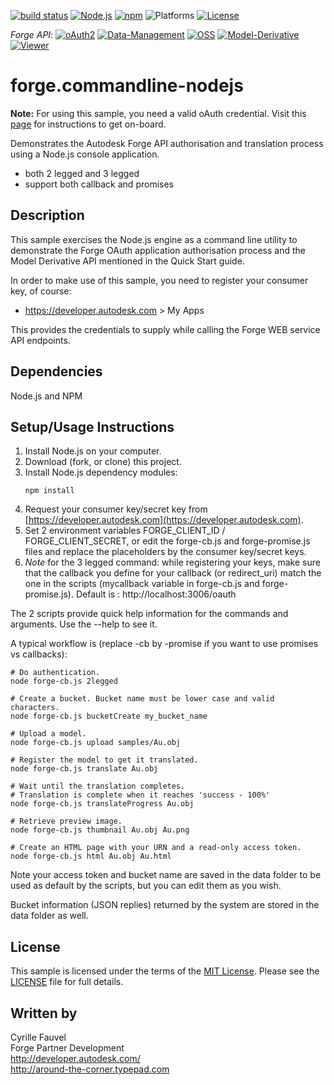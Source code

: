 
[![build status](https://api.travis-ci.org/cyrillef/models.autodesk.io.png)](https://travis-ci.org/cyrillef/models.autodesk.io)
[![Node.js](https://img.shields.io/badge/Node.js-6.3.1-blue.svg)](https://nodejs.org/)
[![npm](https://img.shields.io/badge/npm-3.10.3-blue.svg)](https://www.npmjs.com/)
![Platforms](https://img.shields.io/badge/platform-windows%20%7C%20osx%20%7C%20linux-lightgray.svg)
[![License](http://img.shields.io/:license-mit-blue.svg)](http://opensource.org/licenses/MIT)

*Forge API*:
[![oAuth2](https://img.shields.io/badge/oAuth2-v1-green.svg)](http://developer-autodesk.github.io/)
[![Data-Management](https://img.shields.io/badge/Data%20Management-v1-green.svg)](http://developer-autodesk.github.io/)
[![OSS](https://img.shields.io/badge/OSS-v2-green.svg)](http://developer-autodesk.github.io/)
[![Model-Derivative](https://img.shields.io/badge/Model%20Derivative-v2-green.svg)](http://developer-autodesk.github.io/)
[![Viewer](https://img.shields.io/badge/Forge%20Viewer-v3.3-green.svg)](http://developer-autodesk.github.io/)

# forge.commandline-nodejs


<b>Note:</b> For using this sample, you need a valid oAuth credential.
Visit this [page](https://developer.autodesk.com) for instructions to get on-board.


Demonstrates the Autodesk Forge API authorisation and translation process using a Node.js console application.

* both 2 legged and 3 legged
* support both callback and promises


## Description

This sample exercises the Node.js engine as a command line utility to  demonstrate the Forge OAuth application
authorisation process and the Model Derivative API mentioned in the Quick Start guide.

In order to make use of this sample, you need to register your consumer key, of course:
* https://developer.autodesk.com > My Apps

This provides the credentials to supply while calling the Forge WEB service API endpoints.


## Dependencies

Node.js and NPM


## Setup/Usage Instructions

  1. Install Node.js on your computer.
  2. Download (fork, or clone) this project.
  3. Install Node.js dependency modules:<br />
     ```
     npm install
     ```
  4. Request your consumer key/secret key from [https://developer.autodesk.com](https://developer.autodesk.com).
  5. Set 2 environment variables FORGE_CLIENT_ID / FORGE_CLIENT_SECRET, or edit the forge-cb.js and forge-promise.js
     files and replace the placeholders by the consumer key/secret keys.
  6. *Note* for the 3 legged command: while registering your keys, make sure that the callback you define for your
     callback (or redirect_uri) match the one in the scripts (mycallback variable in forge-cb.js and forge-promise.js).
     Default is : http://localhost:3006/oauth
  
The 2 scripts provide quick help information for the commands and arguments. Use the --help to see it.

A typical workflow is (replace -cb by -promise if you want to use promises vs callbacks):

    # Do authentication.
    node forge-cb.js 2legged

    # Create a bucket. Bucket name must be lower case and valid characters.
    node forge-cb.js bucketCreate my_bucket_name

    # Upload a model.
    node forge-cb.js upload samples/Au.obj

    # Register the model to get it translated.
    node forge-cb.js translate Au.obj

    # Wait until the translation completes.
    # Translation is complete when it reaches 'success - 100%'
    node forge-cb.js translateProgress Au.obj

    # Retrieve preview image.
    node forge-cb.js thumbnail Au.obj Au.png

    # Create an HTML page with your URN and a read-only access token.
    node forge-cb.js html Au.obj Au.html

Note your access token and bucket name are saved in the data folder to be used as default by the scripts, but you can
edit them as you wish.

Bucket information (JSON replies) returned by the system are stored in the data folder as well.


## License

This sample is licensed under the terms of the [MIT License](http://opensource.org/licenses/MIT). 
Please see the [LICENSE](LICENSE) file for full details.


## Written by

Cyrille Fauvel <br />
Forge Partner Development <br />
http://developer.autodesk.com/ <br />
http://around-the-corner.typepad.com <br />